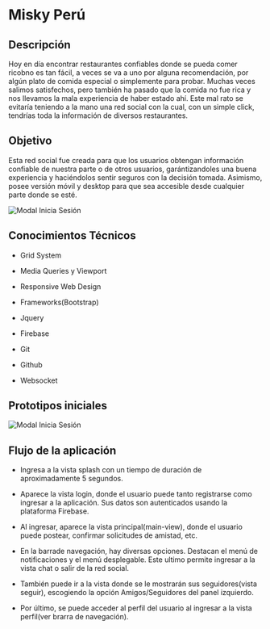 # **Misky Perú**

## **Descripción**

Hoy en día encontrar restaurantes confiables donde se pueda comer ricobno es tan fácil, a veces  se va a uno por alguna recomendación, por algún plato de comida especial o simplemente para probar. Muchas veces salimos satisfechos, pero también ha pasado que la comida no fue rica y nos llevamos la mala experiencia de haber estado ahí.  Este mal rato se evitaría teniendo a la mano una red social con la cual, con un simple click, tendrías toda la información de diversos restaurantes.

## **Objetivo**

Esta red social fue creada para que los usuarios obtengan información confiable de nuestra parte o de otros usuarios, garántizandoles una buena experiencia y haciéndolos sentir seguros con la decisión tomada. Asimismo, posee versión móvil y desktop para que sea accesible desde cualquier parte donde se esté.

![Modal Inicia Sesión](assets/img/red-social.gif)

## **Conocimientos Técnicos**

* Grid System

* Media Queries y Viewport

* Responsive Web Design

* Frameworks(Bootstrap)

* Jquery

* Firebase

* Git

* Github

* Websocket

## **Prototipos iniciales**

![Modal Inicia Sesión](assets/img/imagen2.jpg)

## **Flujo de la aplicación**

* Ingresa  a la vista splash con un tiempo de duración de aproximadamente 5 segundos.

* Aparece la vista login, donde el usuario puede tanto registrarse como ingresar a la aplicación. Sus datos son autenticados usando la plataforma Firebase.

* Al ingresar, aparece la vista principal(main-view), donde el usuario puede postear, confirmar solicitudes de amistad, etc.

* En la barrade navegación, hay diversas opciones. Destacan el menú de notificaciones y el menú desplegable. Este ultimo permite ingresar a la vista chat o salir de la red social.

* También puede ir a la vista donde se le mostrarán sus seguidores(vista seguir), escogiendo la opción Amigos/Seguidores del panel izquierdo.

* Por último, se puede acceder al perfil del usuario al ingresar a la vista perfil(ver brarra de navegación).
